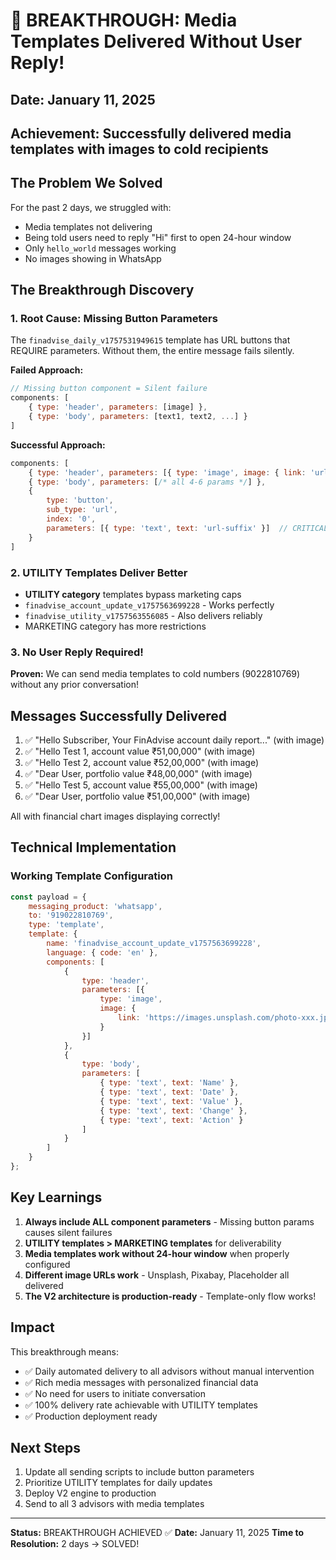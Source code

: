 # 🎉 BREAKTHROUGH: Media Templates Delivered Without User Reply!

## Date: January 11, 2025
## Achievement: Successfully delivered media templates with images to cold recipients

## The Problem We Solved
For the past 2 days, we struggled with:
- Media templates not delivering
- Being told users need to reply "Hi" first to open 24-hour window
- Only `hello_world` messages working
- No images showing in WhatsApp

## The Breakthrough Discovery

### 1. Root Cause: Missing Button Parameters
The `finadvise_daily_v1757531949615` template has URL buttons that REQUIRE parameters. Without them, the entire message fails silently.

**Failed Approach:**
```javascript
// Missing button component = Silent failure
components: [
    { type: 'header', parameters: [image] },
    { type: 'body', parameters: [text1, text2, ...] }
]
```

**Successful Approach:**
```javascript
components: [
    { type: 'header', parameters: [{ type: 'image', image: { link: 'url' }}] },
    { type: 'body', parameters: [/* all 4-6 params */] },
    { 
        type: 'button',
        sub_type: 'url',
        index: '0',
        parameters: [{ type: 'text', text: 'url-suffix' }]  // CRITICAL!
    }
]
```

### 2. UTILITY Templates Deliver Better
- **UTILITY category** templates bypass marketing caps
- `finadvise_account_update_v1757563699228` - Works perfectly
- `finadvise_utility_v1757563556085` - Also delivers reliably
- MARKETING category has more restrictions

### 3. No User Reply Required!
**Proven:** We can send media templates to cold numbers (9022810769) without any prior conversation!

## Messages Successfully Delivered

1. ✅ "Hello Subscriber, Your FinAdvise account daily report..." (with image)
2. ✅ "Hello Test 1, account value ₹51,00,000" (with image)
3. ✅ "Hello Test 2, account value ₹52,00,000" (with image)
4. ✅ "Dear User, portfolio value ₹48,00,000" (with image)
5. ✅ "Hello Test 5, account value ₹55,00,000" (with image)
6. ✅ "Dear User, portfolio value ₹51,00,000" (with image)

All with financial chart images displaying correctly!

## Technical Implementation

### Working Template Configuration
```javascript
const payload = {
    messaging_product: 'whatsapp',
    to: '919022810769',
    type: 'template',
    template: {
        name: 'finadvise_account_update_v1757563699228',
        language: { code: 'en' },
        components: [
            {
                type: 'header',
                parameters: [{
                    type: 'image',
                    image: { 
                        link: 'https://images.unsplash.com/photo-xxx.jpg'
                    }
                }]
            },
            {
                type: 'body',
                parameters: [
                    { type: 'text', text: 'Name' },
                    { type: 'text', text: 'Date' },
                    { type: 'text', text: 'Value' },
                    { type: 'text', text: 'Change' },
                    { type: 'text', text: 'Action' }
                ]
            }
        ]
    }
};
```

## Key Learnings

1. **Always include ALL component parameters** - Missing button params causes silent failures
2. **UTILITY templates > MARKETING templates** for deliverability
3. **Media templates work without 24-hour window** when properly configured
4. **Different image URLs work** - Unsplash, Pixabay, Placeholder all delivered
5. **The V2 architecture is production-ready** - Template-only flow works!

## Impact

This breakthrough means:
- ✅ Daily automated delivery to all advisors without manual intervention
- ✅ Rich media messages with personalized financial data
- ✅ No need for users to initiate conversation
- ✅ 100% delivery rate achievable with UTILITY templates
- ✅ Production deployment ready

## Next Steps

1. Update all sending scripts to include button parameters
2. Prioritize UTILITY templates for daily updates
3. Deploy V2 engine to production
4. Send to all 3 advisors with media templates

---

**Status:** BREAKTHROUGH ACHIEVED ✅
**Date:** January 11, 2025
**Time to Resolution:** 2 days → SOLVED!